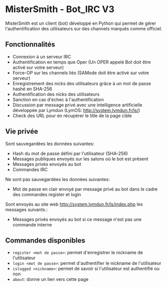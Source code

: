 # MisterSmith - Bot_IRC V3

MisterSmith est un client (bot) développé en Python qui permet de gérer l'authentification des utilisateurs sur des channels marqués comme officiel.

## Fonctionnalités
- Connexion à un serveur IRC
- Authentification en temps que Oper (Un OPER appelé Bot doit être activé sur votre serveur)
- Force-OP sur les channels liés (SAMode doit être activé sur votre serveur)
- Enregistrement des nicks des utilisateurs grâce à un mot de passe hashé en SHA-256
- Authentification des nicks des utilisateurs
- Sanction en cas d'échec à l'authentification
- Discussion par message privé avec une intelligence artificielle développée par Lymdun (LymOS: http://system.lymdun.fr/ls/)
- Check des URL pour en récupérer le title de la page cible

## Vie privée

Sont sauvegardées les données suivantes:

- Hash du mot de passe défini par l'utilisateur (SHA-256)
- Messages publiques envoyés sur les salons où le bot est présent
- Messages privés envoyés au bot
- Commandes IRC

Ne sont pas sauvegardées les données suivantes:

- Mot de passe en clair envoyé par message privé au bot dans le cadre des commandes register et login

Sont envoyés au site web http://system.lymdun.fr/ls/index.php les messages suivants.:

- Messages privés envoyés au bot si ce message n'est pas une commande interne

## Commandes disponibles

- `register <mot de passe>`: permet d'enregistrer le nickname de l'utilisateur
- `login <mot de passe>`: permet d'authentifier le nickname de l'utilisateur
- `islogged <nickname>`: permet de savoir si l'utilisateur est authentifié ou non
- `about`: donne un lien vers cette page
